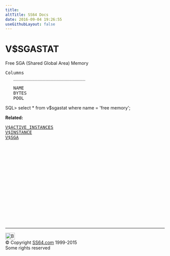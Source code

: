 ```yaml
---
title:
altTitle: SS64 Docs
date: 2016-09-04 19:26:55
useGithubLayout: false
---
```

<!-- #BeginLibraryItem "/Library/head_orav.lbi" --><!-- #EndLibraryItem --><h1>V$SGASTAT </h1>  
 <p> Free SGA (Shared Global Area) Memory</p> 
 
<pre>Columns
   ___________________________

   NAME
   BYTES
   POOL
</pre>
<p class="code">SQL&gt; select * from v$sgastat where name = 'free memory';</p>
<p><b>Related:</b></p>
<pre><a href="V$ACTIVE_INSTANCES.html">V$ACTIVE_INSTANCES</a> 
<a href="V$INSTANCE.html">V$INSTANCE</a> 
<a href="V$SGA.html">V$SGA</a> 
</pre><!-- #BeginLibraryItem "/Library/foot_orad.lbi" --><p>
<!-- oracle-footer -->
<ins class="adsbygoogle" style="display:inline-block;width:300px;height:250px" data-ad-client="ca-pub-6140977852749469" data-ad-slot="4275490898"></ins>
<script>
(adsbygoogle = window.adsbygoogle || []).push({});
</script></p>
<hr>
<div id="bl" class="footer"><a href="V$SGASTAT.html#"><img src="../images/top.png" width="30" height="22" alt="Back to the Top"></a></div>
<div id="br" class="footer, tagline">© Copyright <a href="http://ss64.com/">SS64.com</a> 1999-2015<br>
Some rights reserved</div>
<!-- #EndLibraryItem -->

